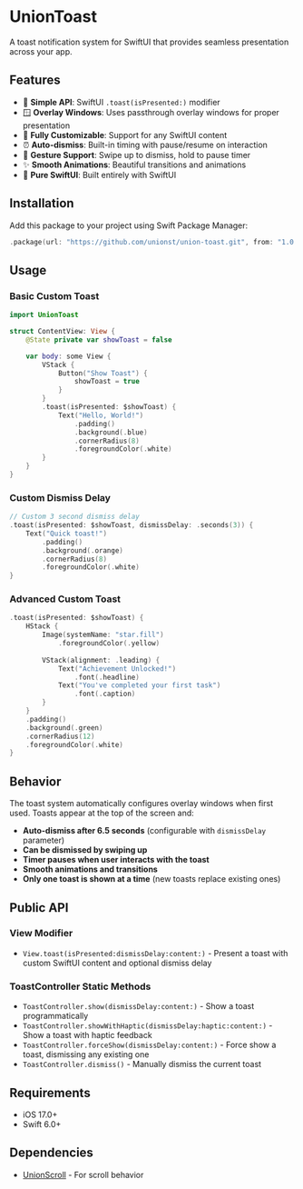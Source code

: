 # UnionToast

A toast notification system for SwiftUI that provides seamless presentation across your app.

## Features

- 🎯 **Simple API**: SwiftUI `.toast(isPresented:)` modifier
- 🪟 **Overlay Windows**: Uses passthrough overlay windows for proper presentation
- 🎨 **Fully Customizable**: Support for any SwiftUI content
- ⏰ **Auto-dismiss**: Built-in timing with pause/resume on interaction
- 📱 **Gesture Support**: Swipe up to dismiss, hold to pause timer
- ✨ **Smooth Animations**: Beautiful transitions and animations
- 🚀 **Pure SwiftUI**: Built entirely with SwiftUI

## Installation

Add this package to your project using Swift Package Manager:

```swift
.package(url: "https://github.com/unionst/union-toast.git", from: "1.0.0")
```

## Usage

### Basic Custom Toast

```swift
import UnionToast

struct ContentView: View {
    @State private var showToast = false

    var body: some View {
        VStack {
            Button("Show Toast") {
                showToast = true
            }
        }
        .toast(isPresented: $showToast) {
            Text("Hello, World!")
                .padding()
                .background(.blue)
                .cornerRadius(8)
                .foregroundColor(.white)
        }
    }
}
```

### Custom Dismiss Delay

```swift
// Custom 3 second dismiss delay
.toast(isPresented: $showToast, dismissDelay: .seconds(3)) {
    Text("Quick toast!")
        .padding()
        .background(.orange)
        .cornerRadius(8)
        .foregroundColor(.white)
}
```

### Advanced Custom Toast

```swift
.toast(isPresented: $showToast) {
    HStack {
        Image(systemName: "star.fill")
            .foregroundColor(.yellow)
        
        VStack(alignment: .leading) {
            Text("Achievement Unlocked!")
                .font(.headline)
            Text("You've completed your first task")
                .font(.caption)
        }
    }
    .padding()
    .background(.green)
    .cornerRadius(12)
    .foregroundColor(.white)
}
```

## Behavior

The toast system automatically configures overlay windows when first used. Toasts appear at the top of the screen and:

- **Auto-dismiss after 6.5 seconds** (configurable with `dismissDelay` parameter)
- **Can be dismissed by swiping up**
- **Timer pauses when user interacts with the toast**
- **Smooth animations and transitions**
- **Only one toast is shown at a time** (new toasts replace existing ones)

## Public API

### View Modifier
- `View.toast(isPresented:dismissDelay:content:)` - Present a toast with custom SwiftUI content and optional dismiss delay

### ToastController Static Methods
- `ToastController.show(dismissDelay:content:)` - Show a toast programmatically
- `ToastController.showWithHaptic(dismissDelay:haptic:content:)` - Show a toast with haptic feedback
- `ToastController.forceShow(dismissDelay:content:)` - Force show a toast, dismissing any existing one
- `ToastController.dismiss()` - Manually dismiss the current toast

## Requirements

- iOS 17.0+
- Swift 6.0+

## Dependencies

- [UnionScroll](https://github.com/unionst/union-scroll) - For scroll behavior


